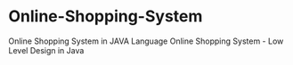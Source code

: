 # Online-Shopping-System
Online Shopping System in JAVA Language
Online Shopping System - Low Level Design in Java 

